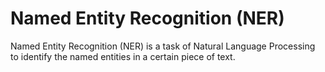 # Named Entity Recognition (NER)
Named Entity Recognition (NER) is a task of Natural Language Processing to identify the named entities in a certain piece of text.
